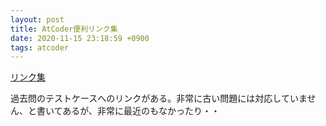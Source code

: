 ```yaml
---
layout: post
title: AtCoder便利リンク集
date: 2020-11-15 23:18:59 +0900
tags: atcoder
---
```



[リンク集](https://atcoder.jp/posts/261)

過去問のテストケースへのリンクがある。非常に古い問題には対応していません、と書いてあるが、非常に最近のもなかったり・・
